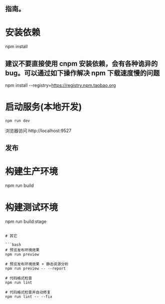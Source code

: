 ## 指南。

# 安装依赖
npm install

## 建议不要直接使用 cnpm 安装依赖，会有各种诡异的 bug。可以通过如下操作解决 npm 下载速度慢的问题
npm install --registry=https://registry.npm.taobao.org

# 启动服务(本地开发)
```
npm run dev

```

浏览器访问 http://localhost:9527

## 发布

# 构建生产环境
npm run build
# 构建测试环境
npm run build:stage

```

# 其它

```bash
# 预览发布环境效果
npm run preview

# 预览发布环境效果 + 静态资源分析
npm run preview -- --report

# 代码格式检查
npm run lint

# 代码格式检查并自动修复
npm run lint -- --fix
```
